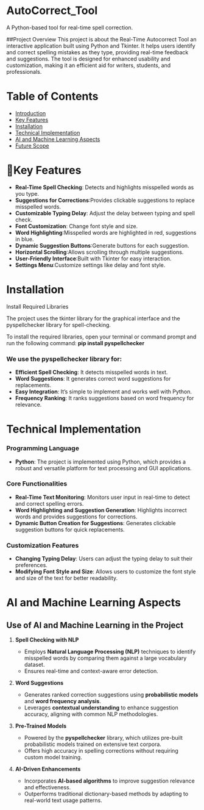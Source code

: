 # AutoCorrect_Tool 

A Python-based tool for real-time spell correction.

##Project Overview
This project is about the Real-Time Autocorrect Tool an interactive application built using Python and Tkinter. It helps users identify and correct spelling mistakes as they type, providing real-time feedback and suggestions. The tool is designed for enhanced usability and customization, making it an efficient aid for writers, students, and professionals.

# Table of Contents
- [Introduction](#introduction)
- [Key Features](#key_features)
- [Installation](#installation)
- [Technical Implementation](#technical_implementation)
- [AI and Machine Learning Aspects](#ai_ml)
- [Future Scope](#future_scope)

# 🚀Key Features

- **Real-Time Spell Checking**: Detects and highlights misspelled words as you type.
- **Suggestions for Corrections**:Provides clickable suggestions to replace misspelled words.
- **Customizable Typing Delay**: Adjust the delay between typing and spell check.
- **Font Customization**: Change font style and size.
- **Word Highlighting**:Misspelled words are highlighted in red, suggestions in blue.
- **Dynamic Suggestion Buttons**:Generate buttons for each suggestion.
- **Horizontal Scrolling**:Allows scrolling through multiple suggestions.
- **User-Friendly Interface**:Built with Tkinter for easy interaction.
- **Settings Menu**:Customize settings like delay and font style.

# Installation
Install Required Libraries

The project uses the tkinter library for the graphical interface and the pyspellchecker library for spell-checking.

To install the required libraries, open your terminal or command prompt and run the following command:
**pip install pyspellchecker**

 ### We use the pyspellchecker library for:
- **Efficient Spell Checking**: It detects misspelled words in text.
- **Word Suggestions**: It generates correct word suggestions for replacements.
- **Easy Integration**: It’s simple to implement and works well with Python.
- **Frequency Ranking**: It ranks suggestions based on word frequency for relevance.

# Technical Implementation

### Programming Language
- **Python**: The project is implemented using Python, which provides a robust and versatile platform for text processing and GUI applications.


### Core Functionalities
- **Real-Time Text Monitoring**: Monitors user input in real-time to detect and correct spelling errors.
- **Word Highlighting and Suggestion Generation**: Highlights incorrect words and provides suggestions for corrections.
- **Dynamic Button Creation for Suggestions**: Generates clickable suggestion buttons for quick replacements.

### Customization Features
- **Changing Typing Delay**: Users can adjust the typing delay to suit their preferences.
- **Modifying Font Style and Size**: Allows users to customize the font style and size of the text for better readability.

# AI and Machine Learning Aspects

## Use of AI and Machine Learning in the Project

1. **Spell Checking with NLP**
   - Employs **Natural Language Processing (NLP)** techniques to identify misspelled words by comparing them against a large vocabulary dataset.
   - Ensures real-time and context-aware error detection.

2. **Word Suggestions**
   - Generates ranked correction suggestions using **probabilistic models** and **word frequency analysis**.
   - Leverages **contextual understanding** to enhance suggestion accuracy, aligning with common NLP methodologies.

3. **Pre-Trained Models**
   - Powered by the **pyspellchecker** library, which utilizes pre-built probabilistic models trained on extensive text corpora.
   - Offers high accuracy in spelling corrections without requiring custom model training.

4. **AI-Driven Enhancements**
   - Incorporates **AI-based algorithms** to improve suggestion relevance and effectiveness.
   - Outperforms traditional dictionary-based methods by adapting to real-world text usage patterns.

